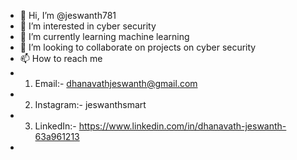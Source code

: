 - 👋 Hi, I’m @jeswanth781
- 👀 I’m interested in cyber security
- 🌱 I’m currently learning machine learning
- 💞️ I’m looking to collaborate on projects on cyber security 
- 📫 How to reach me 
- 1. Email:- dhanavathjeswanth@gmail.com
- 2. Instagram:- jeswanthsmart
- 3. LinkedIn:- https://www.linkedin.com/in/dhanavath-jeswanth-63a961213
- 
<!---
jeswanth781/jeswanth781 is a ✨ special ✨ repository because its `README.md` (this file) appears on your GitHub profile.
You can click the Preview link to take a look at your changes.
--->
